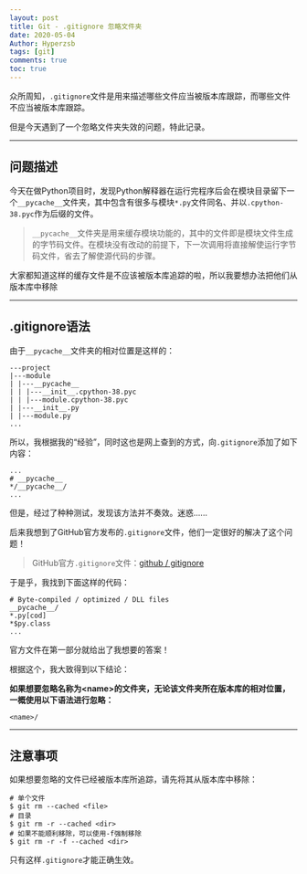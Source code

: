 ```yaml
---
layout: post
title: Git - .gitignore 忽略文件夹
date: 2020-05-04
Author: Hyperzsb
tags: [git]
comments: true
toc: true
---
```


众所周知，`.gitignore`文件是用来描述哪些文件应当被版本库跟踪，而哪些文件不应当被版本库跟踪。

但是今天遇到了一个忽略文件夹失效的问题，特此记录。

<!-- more -->

---

## 问题描述

今天在做Python项目时，发现Python解释器在运行完程序后会在模块目录留下一个`__pycache__`文件夹，其中包含有很多与模块`*.py`文件同名、并以`.cpython-38.pyc`作为后缀的文件。

> `__pycache__`文件夹是用来缓存模块功能的，其中的文件即是模块文件生成的字节码文件。在模块没有改动的前提下，下一次调用将直接解使运行字节码文件，省去了解使源代码的步骤。

大家都知道这样的缓存文件是不应该被版本库追踪的啦，所以我要想办法把他们从版本库中移除

---

## .gitignore语法

由于`__pycache__`文件夹的相对位置是这样的：

 ```
---project
 |---module
 | |---__pycache__
 | | |---__init__.cpython-38.pyc
 | | |---module.cpython-38.pyc
 | |---__init__.py
 | |---module.py
...
 ```

所以，我根据我的“经验”，同时这也是网上查到的方式，向`.gitignore`添加了如下内容：

```
...
# __pycache__
*/__pycache__/
...
```

但是，经过了种种测试，发现该方法并不奏效。迷惑......

后来我想到了GitHub官方发布的`.gitignore`文件，他们一定很好的解决了这个问题！

> GitHub官方`.gitignore`文件：[github / gitignore](https://github.com/github/gitignore)

于是乎，我找到下面这样的代码：

```
# Byte-compiled / optimized / DLL files
__pycache__/
*.py[cod]
*$py.class
...
```

官方文件在第一部分就给出了我想要的答案！

根据这个，我大致得到以下结论：

**如果想要忽略名称为\<name\>的文件夹，无论该文件夹所在版本库的相对位置，一概使用以下语法进行忽略：**

```
<name>/
```

---

## 注意事项

如果想要忽略的文件已经被版本库所追踪，请先将其从版本库中移除：

```shell
# 单个文件
$ git rm --cached <file>
# 目录
$ git rm -r --cached <dir>
# 如果不能顺利移除，可以使用-f强制移除
$ git rm -r -f --cached <dir>
```

只有这样`.gitignore`才能正确生效。